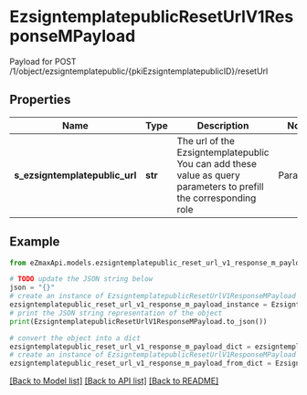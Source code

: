 # EzsigntemplatepublicResetUrlV1ResponseMPayload

Payload for POST /1/object/ezsigntemplatepublic/{pkiEzsigntemplatepublicID}/resetUrl

## Properties

Name | Type | Description | Notes
------------ | ------------- | ------------- | -------------
**s_ezsigntemplatepublic_url** | **str** | The url of the Ezsigntemplatepublic  You can add these value as query parameters to prefill the corresponding role  |Parameter|Description| |-|-| |sEzsigntemplatesignerDescription|The role to fill| |sContactFirstname|The contact firstname| |sContactLastname|The contact lastname| |sEmailAddress|The contact email| |sPhoneE164|The contact phone number| |sPhoneE164Cell|The contact cell phone number| | 

## Example

```python
from eZmaxApi.models.ezsigntemplatepublic_reset_url_v1_response_m_payload import EzsigntemplatepublicResetUrlV1ResponseMPayload

# TODO update the JSON string below
json = "{}"
# create an instance of EzsigntemplatepublicResetUrlV1ResponseMPayload from a JSON string
ezsigntemplatepublic_reset_url_v1_response_m_payload_instance = EzsigntemplatepublicResetUrlV1ResponseMPayload.from_json(json)
# print the JSON string representation of the object
print(EzsigntemplatepublicResetUrlV1ResponseMPayload.to_json())

# convert the object into a dict
ezsigntemplatepublic_reset_url_v1_response_m_payload_dict = ezsigntemplatepublic_reset_url_v1_response_m_payload_instance.to_dict()
# create an instance of EzsigntemplatepublicResetUrlV1ResponseMPayload from a dict
ezsigntemplatepublic_reset_url_v1_response_m_payload_from_dict = EzsigntemplatepublicResetUrlV1ResponseMPayload.from_dict(ezsigntemplatepublic_reset_url_v1_response_m_payload_dict)
```
[[Back to Model list]](../README.md#documentation-for-models) [[Back to API list]](../README.md#documentation-for-api-endpoints) [[Back to README]](../README.md)



